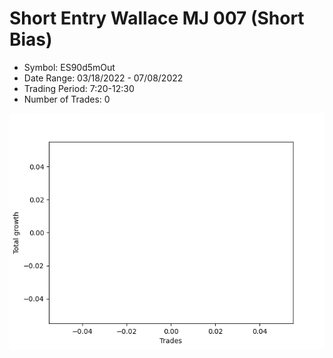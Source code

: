 # Short Entry Wallace MJ 007 (Short Bias)
- Symbol: ES90d5mOut
- Date Range: 03/18/2022 - 07/08/2022
- Trading Period: 7:20-12:30
- Number of Trades: 0

![Plot](ShortEntryWallaceMJ007ES90d5mOut(ShortBias).png)






